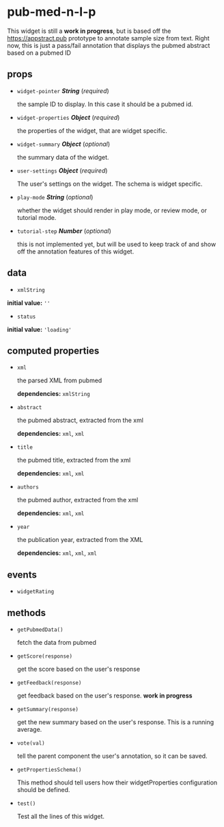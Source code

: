 # pub-med-n-l-p 

This widget is still a **work in progress**, but is based off the
https://appstract.pub prototype to annotate sample size from text.
Right now, this is just a pass/fail annotation that displays the pubmed
abstract based on a pubmed ID 

## props 

- `widget-pointer` ***String*** (*required*) 

  the sample ID to display. In this case it should be a pubmed id. 

- `widget-properties` ***Object*** (*required*) 

  the properties of the widget, that are widget specific. 

- `widget-summary` ***Object*** (*optional*) 

  the summary data of the widget. 

- `user-settings` ***Object*** (*required*) 

  The user's settings on the widget. The schema is widget specific. 

- `play-mode` ***String*** (*optional*) 

  whether the widget should render in play mode, or review mode, or tutorial mode. 

- `tutorial-step` ***Number*** (*optional*) 

  this is not implemented yet, but will be used to keep track of and show off
  the annotation features of this widget. 

## data 

- `xmlString` 

**initial value:** `''` 

- `status` 

**initial value:** `'loading'` 

## computed properties 

- `xml` 

  the parsed XML from pubmed 

   **dependencies:** `xmlString` 

- `abstract` 

  the pubmed abstract, extracted from the xml 

   **dependencies:** `xml`, `xml` 

- `title` 

  the pubmed title, extracted from the xml 

   **dependencies:** `xml`, `xml` 

- `authors` 

  the pubmed author, extracted from the xml 

   **dependencies:** `xml`, `xml` 

- `year` 

  the publication year, extracted from the XML 

   **dependencies:** `xml`, `xml`, `xml` 


## events 

- `widgetRating` 

## methods 

- `getPubmedData()` 

  fetch the data from pubmed 

- `getScore(response)` 

  get the score based on the user's response 

- `getFeedback(response)` 

  get feedback based on the user's response. **work in progress** 

- `getSummary(response)` 

  get the new summary based on the user's response. This is a running average. 

- `vote(val)` 

  tell the parent component the user's annotation, so it can be saved. 

- `getPropertiesSchema()` 

  This method should tell users how their widgetProperties configuration should be defined. 

- `test()` 

  Test all the lines of this widget. 

